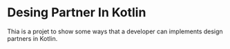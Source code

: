 # Desing Partner In Kotlin

Thia is a projet to show some ways that a developer can implements design partners in Kotlin.
